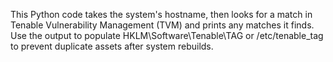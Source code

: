 This Python code takes the system's hostname, then looks for a match in Tenable Vulnerability Management (TVM) and prints any matches it finds. Use the output to populate HKLM\Software\Tenable\TAG or /etc/tenable_tag to prevent duplicate assets after system rebuilds.
